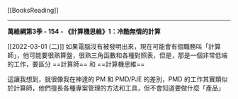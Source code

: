 [[BooksReading]]

---

**萬維綱第3季 - 154 - 《計算機思維》1：冷酷無情的計算**

[[2022-03-01 (二)]] 如果電腦沒有被發明出來，現在可能會有個職務叫「計算師」，他可能要很熟算盤，很熟三角函數和各種對照表，但是，那是一個非常低端的工作，要區分 ==計算師== 和 ==計算機思維==

這讓我想到，就很像我在神達的 PM 和 PMD/PJE 的差別，PMD 的工作其實類似於計算師，他們擅長各種專案管理的方法和工具，但不會知道要做什麼「產品」

